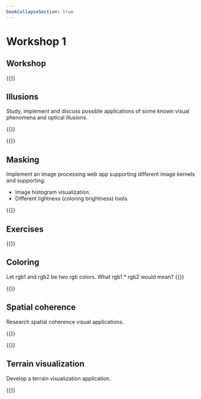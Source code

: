 ```yaml
---
bookCollapseSection: true
---
```


# Workshop 1

## Workshop

{{<hint danger>}}

## Illusions

Study, implement and discuss possible applications of some known visual phenomena and optical illusions.

{{</hint>}}

{{<hint danger>}}

## Masking

Implement an image processing web app supporting different image kernels and supporting:

- Image histogram visualization.
- Different lightness (coloring brightness) tools.

{{</hint>}}

## Exercises

{{<hint info>}}

## Coloring

Let rgb1 and rgb2 be two rgb colors. What rgb1 \* rgb2 would mean?
{{</hint>}}

{{<hint info>}}

## Spatial coherence

Research spatial coherence visual applications.

{{</hint>}}

{{<hint info>}}

## Terrain visualization

Develop a terrain visualization application.

{{</hint>}}
